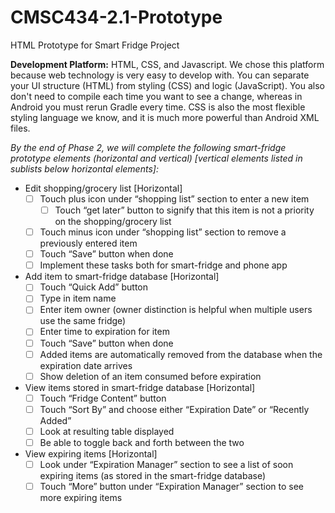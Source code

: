 # CMSC434-2.1-Prototype
HTML Prototype for Smart Fridge Project

**Development Platform:**
HTML, CSS, and Javascript. We chose this platform because web technology is very easy to develop with. You can separate your UI structure (HTML) from styling (CSS) and logic (JavaScript). You also don't need to compile each time you want to see a change, whereas in Android you must rerun Gradle every time. CSS is also the most flexible styling language we know, and it is much more powerful than Android XML files.

*By the end of Phase 2, we will complete the following smart-fridge prototype elements (horizontal and vertical) [vertical elements listed in sublists below horizontal elements]:*
- Edit shopping/grocery list [Horizontal]
  - [ ] Touch plus icon under “shopping list” section to enter a new item
    - [ ] Touch “get later” button to signify that this item is not a priority on the shopping/grocery list
  - [ ] Touch minus icon under “shopping list” section to remove a previously entered item
  - [ ] Touch “Save” button when done
  - [ ] Implement these tasks both for smart-fridge and phone app
- Add item to smart-fridge database [Horizontal]
  - [ ] Touch “Quick Add” button
  - [ ] Type in item name
  - [ ] Enter item owner (owner distinction is helpful when multiple users use the same fridge)
  - [ ] Enter time to expiration for item
  - [ ] Touch “Save” button when done
  - [ ] Added items are automatically removed from the database when the expiration date arrives
  - [ ] Show deletion of an item consumed before expiration
- View items stored in smart-fridge database [Horizontal]
  - [ ] Touch “Fridge Content” button
  - [ ] Touch “Sort By” and choose either “Expiration Date” or “Recently Added”
  - [ ] Look at resulting table displayed
  - [ ] Be able to toggle back and forth between the two
- View expiring items [Horizontal]
  - [ ] Look under “Expiration Manager” section to see a list of soon expiring items (as stored in the smart-fridge database)
  - [ ] Touch “More” button under “Expiration Manager” section to see more expiring items
